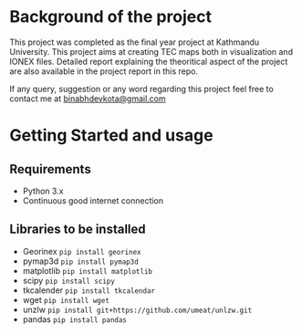 # Background of the project #
This project was completed as the final year project at Kathmandu University.
This project aims at creating TEC maps both in visualization and IONEX files.
Detailed report explaining the theoritical aspect of the project are also available
in the project report in this repo. 

If any query, suggestion or any word regarding this project feel free to contact me
at binabhdevkota@gmail.com
# Getting Started and usage #

## Requirements ##
* Python 3.x
* Continuous good internet connection

## Libraries to be installed ##
* Georinex
`pip install georinex`
* pymap3d
`pip install pymap3d`
* matplotlib
`pip install matplotlib`
* scipy
`pip install scipy`
* tkcalender
`pip install tkcalendar`
* wget
`pip install wget`
* unzlw
`pip install git+https://github.com/umeat/unlzw.git`
* pandas
`pip install pandas`
